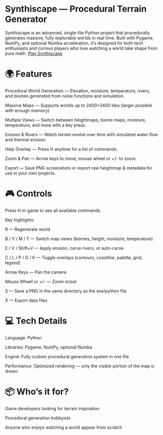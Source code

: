 # Synthiscape — Procedural Terrain Generator

Synthiscape is an advanced, single-file Python project that procedurally generates massive, fully explorable worlds in real time.
Built with Pygame, NumPy, and optional Numba acceleration, it’s designed for both tech enthusiasts and curious players who love watching a world take shape from pure math.
[Play Synthiscape](https://bleu-manatee.itch.io/synthiscape)

# 🌍 Features

Procedural World Generation — Elevation, moisture, temperature, rivers, and biomes generated from noise functions and simulation.

Massive Maps — Supports worlds up to 2400×2400 tiles (larger possible with enough memory).

Multiple Views — Switch between heightmaps, biome maps, moisture, temperature, and more with a key press.

Erosion & Rivers — Watch terrain evolve over time with simulated water flow and thermal erosion.

Help Overlay — Press H anytime for a list of commands.

Zoom & Pan — Arrow keys to move, mouse wheel or +/- to zoom.

Export — Save PNG screenshots or export raw heightmap & metadata for use in your own projects.

# 🎮 Controls

Press H in-game to see all available commands.

Key highlights:

R — Regenerate world

B / Y / M / T — Switch map views (biomes, height, moisture, temperature)

E / V / Shift+V — Apply erosion, carve rivers, or auto-carve

C / L / P / G / K — Toggle overlays (contours, coastline, palette, grid, legend)

Arrow Keys — Pan the camera

Mouse Wheel or +/- — Zoom in/out

S — Save a PNG in the same directory as the exe/python file

X — Export data files

# 💻 Tech Details

Language: Python

Libraries: Pygame, NumPy, optional Numba

Engine: Fully custom procedural generation system in one file

Performance: Optimized rendering — only the visible portion of the map is drawn

# 📦 Who’s it for?

Game developers looking for terrain inspiration

Procedural generation hobbyists

Anyone who enjoys watching a world appear from scratch
